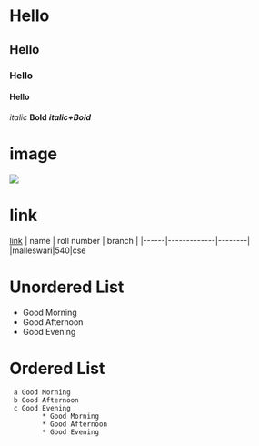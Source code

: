 # Hello
## Hello
### Hello
#### Hello
*italic*
**Bold**
***italic+Bold***
# image
![](https://cnet1.cbsistatic.com/img/9dR_PSX2J0GAHuE0qEnm1T93iws=/940x0/2020/04/14/1705352e-1f1e-4bc9-8c23-8520ddc4cb31/kiss-emoji.png)
# link
[link](https://github.com/fournotfourerror/task-2-giet/blob/main/README.md)
| name | roll number | branch |
|------|-------------|--------|
|malleswari|540|cse
# Unordered List
   - Good Morning
   - Good Afternoon
   - Good Evening
   
# Ordered List
     a Good Morning
     b Good Afternoon
     c Good Evening
            * Good Morning
            * Good Afternoon
            * Good Evening
